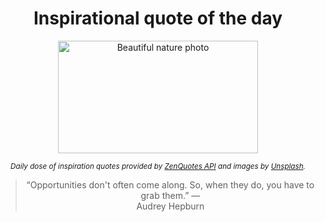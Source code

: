 
<div align="center">

# Inspirational quote of the day

<img src="./data/photo.jpeg" alt="Beautiful nature photo" width="320" height="180">

<sub><i>Daily dose of inspiration quotes provided by [ZenQuotes API](https://zenquotes.io/) and images by [Unsplash](https://unsplash.com/).</i></sub>


<blockquote>&ldquo;Opportunities don't often come along. So, when they do, you have to grab them.&rdquo; &mdash; <footer>Audrey Hepburn</footer></blockquote>

</div>
